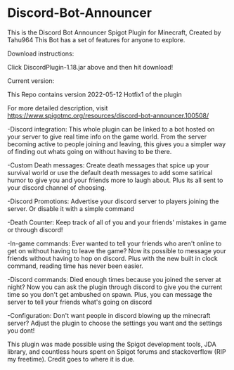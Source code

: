 # Discord-Bot-Announcer
This is the Discord Bot Announcer Spigot Plugin for Minecraft, Created by Tahu964 This Bot has a set of features for anyone to explore.

Download instructions:

Click DiscordPlugin-1.18.jar above and then hit download!

Current version:

This Repo contains version 2022-05-12 Hotfix1 of the plugin

For more detailed description, visit https://www.spigotmc.org/resources/discord-bot-announcer.100508/

-Discord integration: This whole plugin can be linked to a bot hosted on your server to give real time info on the game world. From the server becoming active to people joining and leaving, this gives you a simpler way of finding out whats going on without having to be there.

-Custom Death messages: Create death messages that spice up your survival world or use the default death messages to add some satirical humor to give you and your friends more to laugh about. Plus its all sent to your discord channel of choosing.

-Discord Promotions: Advertise your discord server to players joining the server. Or disable it with a simple command

-Death Counter: Keep track of all of you and your friends' mistakes in game or through discord!

-In-game commands: Ever wanted to tell your friends who aren't online to get on without having to leave the game? Now its possible to message your friends without having to hop on discord. Plus with the new built in clock command, reading time has never been easier.

-Discord commands: Died enough times because you joined the server at night? Now you can ask the plugin through discord to give you the current time so you don't get ambushed on spawn. Plus, you can message the server to tell your friends what's going on discord

-Configuration: Don't want people in discord blowing up the minecraft server? Adjust the plugin to choose the settings you want and the settings you dont!

This plugin was made possible using the Spigot development tools, JDA library, and countless hours spent on Spigot forums and stackoverflow (RIP my freetime). Credit goes to where it is due.
